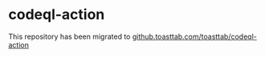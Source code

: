 # codeql-action
This repository has been migrated to [github.toasttab.com/toasttab/codeql-action](https://github.toasttab.com/toasttab/codeql-action)